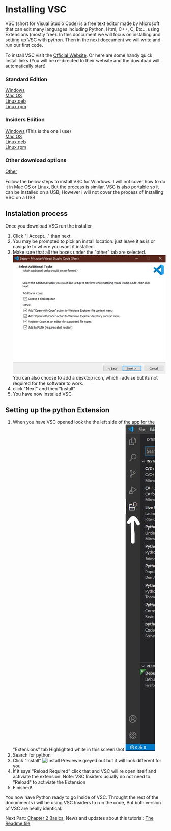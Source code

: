 # Installing VSC

VSC (short for Visual Studio Code) is a free text editor made by Microsoft that can edit many languages including Python, Html, C++, C, Etc...
using Extensions (mostly free). In this doccument we will focus on installing and setting up VSC with python. Then in the next doccument we will write and run our first code.

To install VSC visit the [Official Website](https://code.visualstudio.com/). Or here are some handy quick install links (You will be re-directed to their website and the download will automatically start)

### Standard Edition
[Windows](https://code.visualstudio.com/docs/?dv=win64user)\
[Mac OS](https://code.visualstudio.com/docs/?dv=win64user)\
[Linux.deb](https://code.visualstudio.com/docs/?dv=linux64_deb)\
[Linux.rpm](https://code.visualstudio.com/docs/setup/linux#_rhel-fedora-and-centos-based-distributions)

### Insiders Edition
[Windows](https://code.visualstudio.com/docs/?dv=win64user&build=insiders) (This is the one i use)\
[Mac OS](https://code.visualstudio.com/docs/?dv=osx&build=insiders)\
[Linux.deb](https://code.visualstudio.com/docs/?dv=linux64_deb&build=insiders)\
[Linux.rpm](https://code.visualstudio.com/docs/?dv=linux64_rpm&build=insiders)

### Other download options
[Other](https://code.visualstudio.com/#alt-downloads)

Follow the below steps to install VSC for Windows. I will not cover how to do it in Mac OS or Linux, But the process is similar. VSC is also portable so it can be installed on a USB, However i will not cover the process of Installing VSC on a USB

## Instalation process
Once you download VSC run the installer
1. Click "I Accept..." than next
2. You may be prompted to pick an install location. just leave it as is or navigate to where you want it installed.
3. Make sure that all the boxes under the "other" tab are selected.
![Other options](Chapter-1-Resourses/Other-Options.jpg)
You can also choose to add a desktop icon, which i advise but its not required for the software to work.
4. click "Next" and then "Install"
5. You have now installed VSC

## Setting up the python Extension
1. When you have VSC opened look the the left side of the app for the "Extensions" tab Highlighted white in this screenshot
![Extensions tab](Chapter-1-resourses/Extensions.jpg)
2. Search for python
3. Click "Install" 
![Install Preview](Chapter-1-resourses)le greyed out but it will look different for you
4. If it says "Reload Required" click that and VSC will re open itself and activiate the extension. Note: VSC Insiders usually do not need to "Reload" to activiate the Extension
5. Finished!

You now have Python ready to go Inside of VSC. Throught the rest of the documments i will be using VSC Insiders to run the code, But both version of VSC are neally identical.

Next Part: [Chapter 2 Basics](../Chapter-2-Basics), News and updates about this tutorial: [The Readme file](../README.md)
